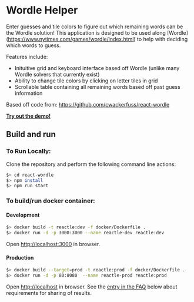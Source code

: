 # Wordle Helper

Enter guesses and tile colors to figure out which remaining words can be the Wordle solution! This application is designed to be used along [Wordle] (https://www.nytimes.com/games/wordle/index.html) to help with deciding which words to guess.

Features include:

- Inituitive grid and keyboard interface based off Wordle (unlike many Wordle solvers that currently exist)
- Ability to change tile colors by clicking on letter tiles in grid
- Scrollable table containing all remaining words based off past guess information

Based off code from: https://github.com/cwackerfuss/react-wordle

[**Try out the demo!**](https://reactle.vercel.app/)

## Build and run

### To Run Locally:

Clone the repository and perform the following command line actions:

```bash
$> cd react-wordle
$> npm install
$> npm run start
```

### To build/run docker container:

#### Development

```bash
$> docker build -t reactle:dev -f docker/Dockerfile .
$> docker run -d -p 3000:3000 --name reactle-dev reactle:dev
```

Open [http://localhost:3000](http://localhost:3000) in browser.

#### Production

```bash
$> docker build --target=prod -t reactle:prod -f docker/Dockerfile .
$> docker run -d -p 80:8080  --name reactle-prod reactle:prod
```

Open [http://localhost](http://localhost) in browser. See the [entry in the FAQ](#why-does-sharing-of-results-not-work) below about requirements for sharing of results.

